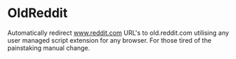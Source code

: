 # OldReddit
Automatically redirect www.reddit.com URL's to old.reddit.com utilising any user managed script extension for any browser.
For those tired of the painstaking manual change.
